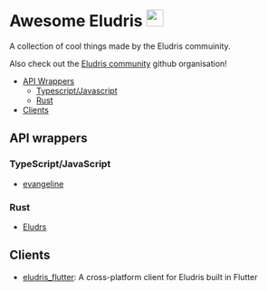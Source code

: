 # Awesome Eludris <img width="30em" src="https://cdn.discordapp.com/emojis/993856539674812486.webp?size=96&quality=lossless" />

A collection of cool things made by the Eludris commuinity.

Also check out the [Eludris community](https://github.com/eludris-community) github organisation!

- [API Wrappers](#api-wrappers)
  - [Typescript/Javascript](#typescriptjavascript)
  - [Rust](#rust)
- [Clients](#clients)

## API wrappers

### TypeScript/JavaScript

- [evangeline](https://github.com/toolifelesstocode/evangeline)

### Rust

- [Eludrs](https://github.com/eludris-community/eludrs)

## Clients

- [eludris_flutter](https://github.com/eludris-community/eludris_flutter): A cross-platform client for Eludris built in Flutter

